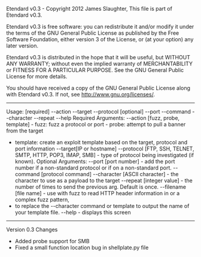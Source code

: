 Etendard v0.3 - Copyright 2012 James Slaughter,
This file is part of Etendard v0.3.

Etendard v0.3 is free software: you can redistribute it and/or modify
it under the terms of the GNU General Public License as published by
the Free Software Foundation, either version 3 of the License, or
(at your option) any later version.

Etendard v0.3 is distributed in the hope that it will be useful,
but WITHOUT ANY WARRANTY; without even the implied warranty of
MERCHANTABILITY or FITNESS FOR A PARTICULAR PURPOSE.  See the
GNU General Public License for more details.

You should have received a copy of the GNU General Public License
along with Etendard v0.3.  If not, see <http://www.gnu.org/licenses/>.

-----------------------------------------------------------------

Usage: [required] --action --target --protocol [optional] --port --command --character --repeat --help
Required Arguments:
--action [fuzz, probe, template] - fuzz: fuzz a protocol or port - probe: attempt to pull a banner from the target
  - template: create an exploit template based on the target, protocol and port information
--target[IP or hostname]
--protocol [FTP, SSH, TELNET, SMTP, HTTP, POP3, IMAP, SMB] - type of protocol being investigated (if known).
Optional Arguments:
--port [port number] - add the port number if a non-standard protocol or if on a non-standard port.
--command [protocol command]
--character [ASCII character] - the character to use as a payload to the target
--repeat [integer value] - the number of times to send the previous arg.  Default is once.
--filename [file name] - use with fuzz to read HTTP header information in or a complex fuzz pattern,
  - to replace the --character command or template to output the name of your template file.
--help - displays this screen

--------------------------------------------------------------------

Version 0.3 Changes
- Added probe support for SMB
- Fixed a small function location bug in shellplate.py file

